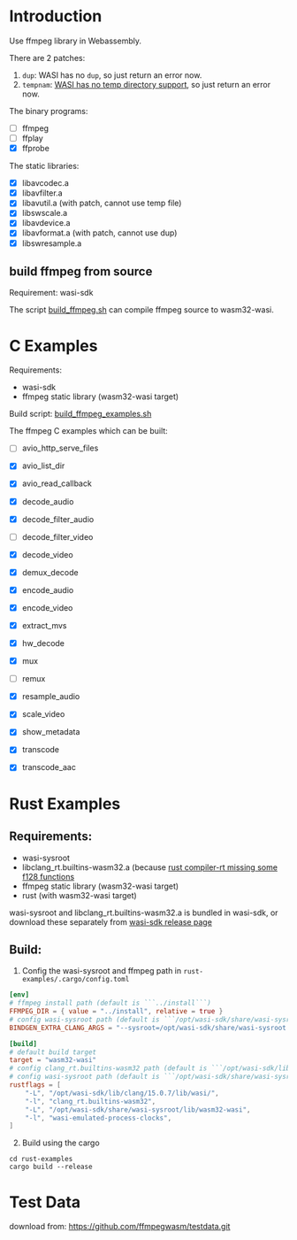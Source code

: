 # Introduction

Use ffmpeg library in Webassembly.

There are 2 patches:

1. ```dup```: WASI has no ```dup```, so just return an error now.
2. ```tempnam```: [WASI has no temp directory support](https://github.com/WebAssembly/WASI/issues/306), so just return
   an error now.

The binary programs:

* [ ] ffmpeg
* [ ] ffplay
* [x] ffprobe

The static libraries:

* [x] libavcodec.a
* [x] libavfilter.a
* [x] libavutil.a     (with patch, cannot use temp file)
* [x] libswscale.a
* [x] libavdevice.a
* [x] libavformat.a   (with patch, cannot use dup)
* [x] libswresample.a

## build ffmpeg from source

Requirement: wasi-sdk

The script [build_ffmpeg.sh](./build_ffmpeg.sh) can compile ffmpeg source to wasm32-wasi.

# C Examples

Requirements: 
* wasi-sdk
* ffmpeg static library (wasm32-wasi target)

Build script: [build_ffmpeg_examples.sh](./build_ffmpeg_examples.sh)

The ffmpeg C examples which can be built:

* [ ] avio_http_serve_files
* [x] avio_list_dir
* [x] avio_read_callback
* [x] decode_audio
* [x] decode_filter_audio
* [ ] decode_filter_video
* [x] decode_video
* [x] demux_decode
* [x] encode_audio
* [x] encode_video
* [x] extract_mvs
* [x] hw_decode
* [x] mux
* [ ] remux
* [x] resample_audio
* [x] scale_video
* [x] show_metadata
* [x] transcode
* [x] transcode_aac


# Rust Examples

## Requirements:

* wasi-sysroot
* libclang_rt.builtins-wasm32.a (because [rust compiler-rt missing some f128 functions](https://github.com/rust-lang/compiler-builtins#unimplemented-functions)
* ffmpeg static library (wasm32-wasi target)
* rust (with wasm32-wasi target)

wasi-sysroot and libclang_rt.builtins-wasm32.a is bundled in wasi-sdk, or download these separately from [wasi-sdk release page](https://github.com/WebAssembly/wasi-sdk/releases)

## Build:

1. Config the wasi-sysroot and ffmpeg path in ```rust-examples/.cargo/config.toml```

```toml
[env]
# ffmpeg install path (default is ```../install```)
FFMPEG_DIR = { value = "../install", relative = true }
# config wasi-sysroot path (default is ```/opt/wasi-sdk/share/wasi-sysroot```)
BINDGEN_EXTRA_CLANG_ARGS = "--sysroot=/opt/wasi-sdk/share/wasi-sysroot --target=wasm32-wasi -fvisibility=default"

[build]
# default build target
target = "wasm32-wasi"
# config clang_rt.builtins-wasm32 path (default is ```/opt/wasi-sdk/lib/clang/15.0.7/lib/wasi/```)
# config wasi-sysroot path (default is ```/opt/wasi-sdk/share/wasi-sysroot```)
rustflags = [
    "-L", "/opt/wasi-sdk/lib/clang/15.0.7/lib/wasi/",
    "-l", "clang_rt.builtins-wasm32",
    "-L", "/opt/wasi-sdk/share/wasi-sysroot/lib/wasm32-wasi",
    "-l", "wasi-emulated-process-clocks",
]
```

2. Build using the cargo

```shell
cd rust-examples
cargo build --release
```

# Test Data

download from: https://github.com/ffmpegwasm/testdata.git

